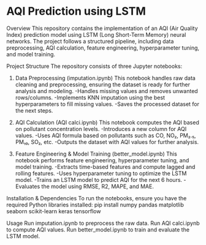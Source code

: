 # AQI Prediction using LSTM

Overview
This repository contains the implementation of an AQI (Air Quality Index) prediction model using LSTM (Long Short-Term Memory) neural networks. The project follows a structured pipeline, including data preprocessing, AQI calculation, feature engineering, hyperparameter tuning, and model training.


Project Structure
The repository consists of three Jupyter notebooks:

1. Data Preprocessing (imputation.ipynb)
This notebook handles raw data cleaning and preprocessing, ensuring the dataset is ready for further analysis and modeling.
-Handles missing values and removes unwanted rows/columns.
-Implements KNN imputation using the best hyperparameters to fill missing values.
-Saves the processed dataset for the next steps.

2. AQI Calculation (AQI calci.ipynb)
This notebook computes the AQI based on pollutant concentration levels.
-Introduces a new column for AQI values.
-Uses AQI formula based on pollutants such as CO, NO₂, PM₂.₅, PM₁₀, SO₂, etc.
-Outputs the dataset with AQI values for further analysis.

3. Feature Engineering & Model Training (better_model.ipynb)
This notebook performs feature engineering, hyperparameter tuning, and model training.
-Extracts time-based features and compute lagged and rolling features.
-Uses hyperparameter tuning to optimize the LSTM model.
-Trains an LSTM model to predict AQI for the next 6 hours.
-Evaluates the model using RMSE, R2, MAPE, and MAE.


Installation & Dependencies
To run the notebooks, ensure you have the required Python libraries installed:
pip install numpy pandas matplotlib seaborn scikit-learn keras tensorflow

Usage
Run imputation.ipynb to preprocess the raw data.
Run AQI calci.ipynb to compute AQI values.
Run better_model.ipynb to train and evaluate the LSTM model.
